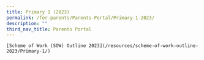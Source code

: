 ```yaml
---
title: Primary 1 (2023)
permalink: /for-parents/Parents-Portal/Primary-1-2023/
description: ""
third_nav_title: Parents Portal
---
```

`[Scheme of Work (SOW) Outline 2023](/resources/scheme-of-work-outline-2023/Primary-1/)`

